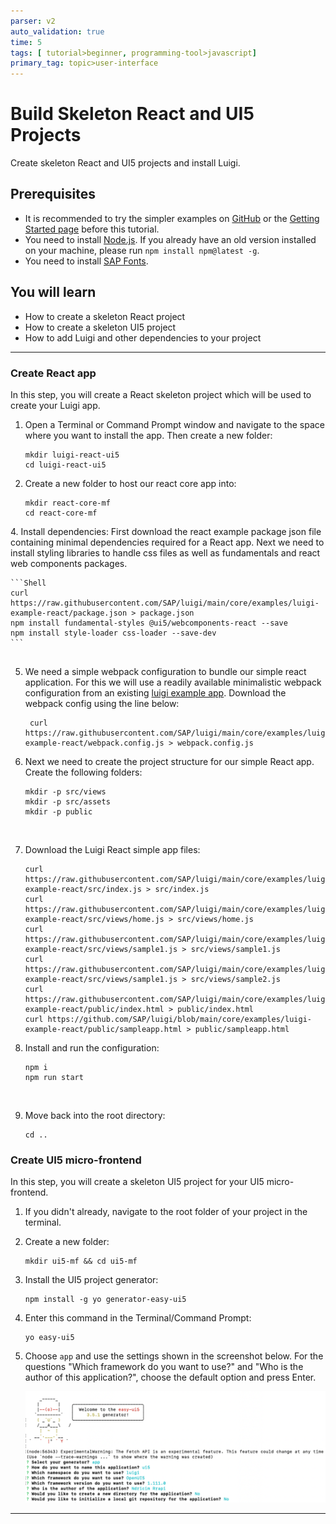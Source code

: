 ```yaml
---
parser: v2
auto_validation: true
time: 5
tags: [ tutorial>beginner, programming-tool>javascript]
primary_tag: topic>user-interface
---
```


# Build Skeleton React and UI5 Projects
<!-- description --> Create skeleton React and UI5 projects and install Luigi.

## Prerequisites
 - It is recommended to try the simpler examples on [GitHub](https://github.com/SAP/luigi/tree/master/core/examples) or the [Getting Started page](https://docs.luigi-project.io/docs/getting-started/?section=examples) before this tutorial.
 - You need to install [Node.js](https://nodejs.org/en/download/current/). If you already have an old version installed on your machine, please run `npm install npm@latest -g`.
 - You need to install [SAP Fonts](https://experience.sap.com/fiori-design-web/downloads/#sap-icon-font).

## You will learn
  - How to create a skeleton React project
  - How to create a skeleton UI5 project
  - How to add Luigi and other dependencies to your project

---

### Create React app


In this step, you will create a React skeleton project which will be used to create your Luigi app.

1. Open a Terminal or Command Prompt window and navigate to the space where you want to install the app. Then create a new folder:

    ```Shell
    mkdir luigi-react-ui5
    cd luigi-react-ui5
    ```

2. Create a new folder to host our react core app into:

    ```Shell
    mkdir react-core-mf
    cd react-core-mf
    ```

 ​4. Install dependencies: First download the react example package json file containing minimal dependencies required for a React app.
    Next we need to install styling libraries to handle css files as well as fundamentals and react web components packages.

    ```Shell
    curl https://raw.githubusercontent.com/SAP/luigi/main/core/examples/luigi-example-react/package.json > package.json
    npm install fundamental-styles @ui5/webcomponents-react --save
    npm install style-loader css-loader --save-dev
    ```
    ​
5. We need a simple webpack configuration to bundle our simple react application. For this we will use a readily available minimalistic webpack configuration from an existing [luigi example app](https://github.com/SAP/luigi/blob/main/core/examples/luigi-example-react/webpack.config.js). Download the webpack config using the line below:

    ```Shell
     curl https://raw.githubusercontent.com/SAP/luigi/main/core/examples/luigi-example-react/webpack.config.js > webpack.config.js
    ```

6. Next we need to create the project structure for our simple React app. Create the following folders:

    ```Shell
    mkdir -p src/views
    mkdir -p src/assets
    mkdir -p public
    ```
    ​
7. Download the Luigi React simple app files:

    ```Shell
    curl https://raw.githubusercontent.com/SAP/luigi/main/core/examples/luigi-example-react/src/index.js > src/index.js
    curl https://raw.githubusercontent.com/SAP/luigi/main/core/examples/luigi-example-react/src/views/home.js > src/views/home.js
    curl https://raw.githubusercontent.com/SAP/luigi/main/core/examples/luigi-example-react/src/views/sample1.js > src/views/sample1.js
    curl https://raw.githubusercontent.com/SAP/luigi/main/core/examples/luigi-example-react/src/views/sample1.js > src/views/sample2.js
    curl https://raw.githubusercontent.com/SAP/luigi/main/core/examples/luigi-example-react/public/index.html > public/index.html
    curl https://github.com/SAP/luigi/blob/main/core/examples/luigi-example-react/public/sampleapp.html > public/sampleapp.html
    ```

8.  Ins​tall and run the configuration:

    ```Shell
    npm i
    npm run start
    ```
    ​
9.  Move back into the root directory:

    ```Shell
    cd ..
    ```


### Create UI5 micro-frontend


In this step, you will create a skeleton UI5 project for your UI5 micro-frontend.

1. If you didn't already, navigate to the root folder of your project in the terminal.

2. Create a new folder:

    ```Shell
    mkdir ui5-mf && cd ui5-mf
    ```

3. Install the UI5 project generator:

    ```Shell
    npm install -g yo generator-easy-ui5
    ```

4. Enter this command in the Terminal/Command Prompt:

    ```Shell
    yo easy-ui5
    ```

5. Choose `app` and use the settings shown in the screenshot below. For the questions "Which framework do you want to use?" and "Who is the author of this application?", choose the default option and press Enter. 

    ![UI5 Terminal](ui5-yo.png)







---
